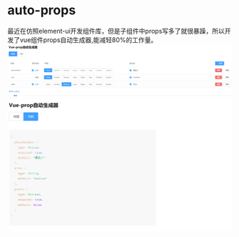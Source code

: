 # auto-props
最近在仿照element-ui开发组件库，但是子组件中props写多了就很暴躁，所以开发了vue组件props自动生成器,能减轻80%的工作量。
![main](<https://raw.githubusercontent.com/yimijianfang/auto-props/main/images/view.png>)
![main](<https://raw.githubusercontent.com/yimijianfang/auto-props/main/images/code.png>)

